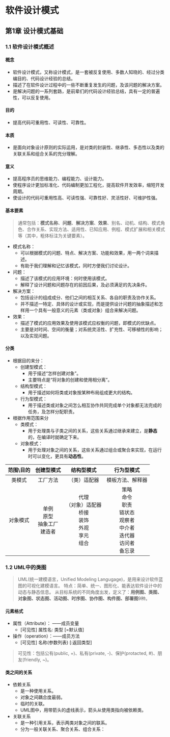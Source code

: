 # 软件设计模式

## 第1章 设计模式基础

### 1.1 软件设计模式概述

#### 概念

- 软件设计模式，又称设计模式，是一套被反复使用、多数人知晓的、经过分类编目的、代码设计经验的总结。
- 描述了在软件设计过程中的一些不断重复发生的问题，及该问题的解决方案。
- 是解决问题的一系列套路，是前辈们的代码设计经验总结，具有一定的普遍性，可以反复使用。

#### 目的

- 提高代码可重用性、可读性、可靠性。

#### 本质

- 是面向对象设计原则的实际运用，是对类的封装性、继承性、多态性以及类的关联关系和组合关系的充分理解。

#### 意义

- 提高程序员的思维能力、编程能力、设计能力。
- 使程序设计更加标准化、代码编制更加工程化，提高软件开发效率，缩短开发周期。
- 使设计的代码可重用性高、可读性强、可靠性好、灵活性好、可维护性强。

#### 基本要素

> 通常包括：**模式名称**、**问题**、**解决方案**、**效果**、别名、动机、结构、模式角色、合作关系、实现方法、适用性、已知应用、例程、模式扩展和相关模式等（其中，粗体标注为关键要素）。

- 模式名称：
  - 可以根据模式的问题、特点、解决方案、功能和效果，用一两个词来描述。
  - 有助于我们理解和记忆该模式，同时方便我们讨论设计。
- 问题：
  - 描述了该模式的应用环境：何时使用该模式。
  - 解释了设计问题和问题存在的前因后果，及必须满足的先决条件。
- 解决方案：
  - 包括设计的组成成分、他们之间的相互关系、各自的职责及协作关系。
  - 并不描述一特定、具体的设计或实现，而是提供设计问题的抽象描述和怎样用一个具有一般意义的元素（类或对象）组合来解决问题。
- 效果：
  - 描述了模式的应用效果及使用该模式应权衡的问题，即模式的优缺点。
  - 主要是对时间、空间的衡量；对系统灵活性、扩充性、可移植性的影响；以及实现问题。

#### 分类

- 根据目的来分：
  - 创建型模式：
    - 用于描述“怎样创建对象”。
    - 主要特点是“将对象的创建和使用相分离”。
  - 结构型模式：
    - 用于描述如何将类或对象按某种布局组成更大的结构。
  - 行为型模式：
    - 用于描述类或对象之间怎么相互协作共同完成单个对象都无法完成的任务，及怎样分配职责。
- 根据作用范围来分
  - 类模式：
    - 用于处理类与子类之间的关系，这些关系通过继承来建立，是**静态**的，在编译时就确定下来。
  - 对象模式：
    - 用于处理对象之间的关系，这些关系通过组合或聚合来实现，在运行时可以变化，更具有**动态性**。

|范围\目的| 创建型模式 | 结构型模式 | 行为型模式 |
| :------: | :----: | :---------: | :------: |
|  类模式  | 工厂方法 | （类）适配器 | 模板方法、解释器 |
| 对象模式 | 单例<br/>原型<br/>抽象工厂<br/>建造者 | 代理<br/>（对象）适配器<br/>桥接<br/>装饰<br/>外观<br/>享元<br/>组合 | 策略<br/>命令<br/>职责<br/>链状态<br/>观察者<br/>中介者<br/>迭代器<br/>访问者<br/>备忘录 |

### 1.2 UML中的类图

>UML(统一建模语言，Unified Modeling Langugage)，是用来设计软件蓝图的可视化建模语言。
>特点：简单、统一、图形化、能表达软件设计中的动态与静态信息。
>从目标系统的不同角度出发，定义了：**用例图、类图、对象图、状态图、活动图、时序图、协作图、构件图、部署图**9种。

#### 元素格式

- 属性（Attribute）： ——成员变量
  - [可见性] 属性名: 类型 [=默认值]
- 操作（operation）：——成员方法
  - [可见性] 名称(参数列表) [:返回类型]

> 可见性：包括公有(public, +)、私有(private, -)、保护(protacted, #)、朋友(friendly, ~)。

#### 类之间的关系

- 依赖关系
  - 是一种使用关系。
  - 对象之间耦合度最弱。
  - 临时的关联。
  - UML图中，用带箭头的虚线表示，箭头从使用类指向被依赖类。
- 关联关系
  - 是一种引用关系，表示两类对象之间的联系。
  - 分为一般关联关系、聚合关系、组合关系：
